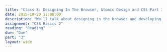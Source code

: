 ```yaml
---
title: "Class 8: Designing In The Browser, Atomic Design and CSS Part 3"
date: 2015-10-20 12:00:00
description: "We'll talk about designing in the browser and developing style prototypes.  We'll also learn about the Atomic Design methodology, and continue our CSS lesson.  Finally, we'll have an in-class critique/discussion about your style tiles."
assignment: "CSS Basics 2"
reading: "Reading"
due: "Due"
part: "3"
layout: wide
---
```



